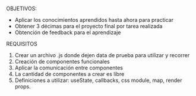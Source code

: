 OBJETIVOS: 
- Aplicar los conocimientos aprendidos hasta ahora para practicar
- Obtener 3 décimas para el proyecto final por tarea realizada
- Obtención de feedback para el aprendizaje

REQUISITOS
1. Crear un archivo .js donde dejen data de prueba para utilizar y recorrer
2. Creación de componentes funcionales
3. Aplicar la comunicación entre componentes
4. La cantidad de componentes a crear es libre
5. Definiciones a utilizar: useState, callbacks, css module, map, render props. 